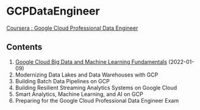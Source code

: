 # GCPDataEngineer
[Coursera : Google Cloud Professional Data Engineer](https://www.coursera.org/professional-certificates/gcp-data-engineering)  

## Contents
1. [Google Cloud Big Data and Machine Learning Fundamentals](https://casselkim.notion.site/Google-Cloud-Big-Data-and-Machine-Learning-Fundamentals-d1f7cc64d9ac40fd8426763f6deaca5d) (2022-01-09)
2. Modernizing Data Lakes and Data Warehouses with GCP
3. Building Batch Data Pipelines on GCP
4. Building Resilient Streaming Analytics Systems on Google Cloud
5. Smart Analytics, Machine Learning, and AI on GCP
6. Preparing for the Google Cloud Professional Data Engineer Exam







